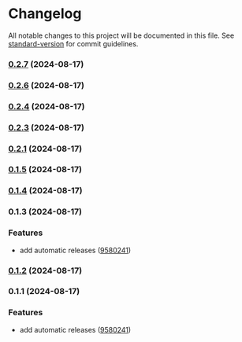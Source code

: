 # Changelog

All notable changes to this project will be documented in this file. See [standard-version](https://github.com/conventional-changelog/standard-version) for commit guidelines.

### [0.2.7](https://github.com/yourusername/nutridata/compare/v0.2.6...v0.2.7) (2024-08-17)

### [0.2.6](https://github.com/yourusername/nutridata/compare/v0.2.5...v0.2.6) (2024-08-17)

### [0.2.4](https://github.com/yourusername/nutridata/compare/v0.2.3...v0.2.4) (2024-08-17)

### [0.2.3](https://github.com/yourusername/nutridata/compare/v0.2.1...v0.2.3) (2024-08-17)

### [0.2.1](https://github.com/yourusername/nutridata/compare/v0.1.5...v0.2.1) (2024-08-17)

### [0.1.5](https://github.com/yourusername/nutridata/compare/v0.1.4...v0.1.5) (2024-08-17)

### [0.1.4](https://github.com/yourusername/nutridata/compare/v0.1.3...v0.1.4) (2024-08-17)

### 0.1.3 (2024-08-17)


### Features

* add automatic releases ([9580241](https://github.com/yourusername/nutridata/commit/9580241d0d740e1f70e2bb2d8257a7be3635e078))

### [0.1.2](https://github.com/yourusername/nutridata/compare/v0.1.1...v0.1.2) (2024-08-17)

### 0.1.1 (2024-08-17)


### Features

* add automatic releases ([9580241](https://github.com/yourusername/nutridata/commit/9580241d0d740e1f70e2bb2d8257a7be3635e078))
